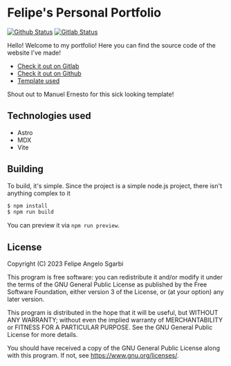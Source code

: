 # Felipe's Personal Portfolio

[![Github Status](https://github.com/akatsukilevi/akatsukilevi.github.io/actions/workflows/github-pages.yml/badge.svg)](https://github.com/akatsukilevi/akatsukilevi.github.io/actions/workflows/github-pages.yml)
[![Gitlab Status](https://gitlab.com/akatsukilevi/akatsukilevi.gitlab.io/badges/main/pipeline.svg)](https://gitlab.com/akatsukilevi/akatsukilevi.gitlab.io/-/commits/main)

Hello! Welcome to my portfolio! Here you can find the source code of the website I've made!

-   [Check it out on Gitlab](https://akatsukilevi.gitlab.io)
-   [Check it out on Github](https://akatsukilevi.github.io)
-	[Template used](https://github.com/manuelernestog/astro-modern-personal-website)

Shout out to Manuel Ernesto for this sick looking template!

## Technologies used

-   Astro
-	MDX
-   Vite

## Building

To build, it's simple. Since the project is a simple node.js project, there isn't anything complex to it

```bash
$ npm install
$ npm run build
```

You can preview it via `npm run preview`.

## License

Copyright (C) 2023 Felipe Angelo Sgarbi

This program is free software: you can redistribute it and/or modify
it under the terms of the GNU General Public License as published by
the Free Software Foundation, either version 3 of the License, or
(at your option) any later version.

This program is distributed in the hope that it will be useful,
but WITHOUT ANY WARRANTY; without even the implied warranty of
MERCHANTABILITY or FITNESS FOR A PARTICULAR PURPOSE. See the
GNU General Public License for more details.

You should have received a copy of the GNU General Public License
along with this program. If not, see <https://www.gnu.org/licenses/>.
